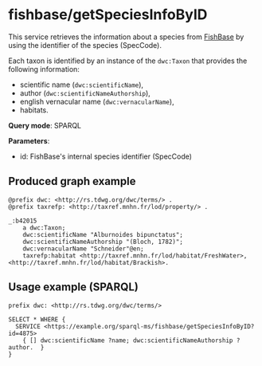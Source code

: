 
# fishbase/getSpeciesInfoByID


This service retrieves the information about a species from [FishBase](https://www.fishbase.se/search.php) by using the identifier of the species (SpecCode). 

Each taxon is identified by an instance of the `dwc:Taxon` that provides the following information:
- scientific name (`dwc:scientificName`),
- author (`dwc:scientificNameAuthorship`),
- english vernacular name (`dwc:vernacularName`),
- habitats.

**Query mode**: SPARQL

**Parameters**: 
- id: FishBase's internal species identifier (SpecCode)




## Produced graph example

```turtle
@prefix dwc: <http://rs.tdwg.org/dwc/terms/> .
@prefix taxrefp: <http://taxref.mnhn.fr/lod/property/> .

_:b42015
    a dwc:Taxon;
    dwc:scientificName "Alburnoides bipunctatus";
    dwc:scientificNameAuthorship "(Bloch, 1782)";
    dwc:vernacularName "Schneider"@en;
    taxrefp:habitat <http://taxref.mnhn.fr/lod/habitat/FreshWater>, <http://taxref.mnhn.fr/lod/habitat/Brackish>.
```

## Usage example (SPARQL)

```sparql
prefix dwc: <http://rs.tdwg.org/dwc/terms/>

SELECT * WHERE {
  SERVICE <https://example.org/sparql-ms/fishbase/getSpeciesInfoByID?id=4875>
    { [] dwc:scientificName ?name; dwc:scientificNameAuthorship ?author.  }
}
```

